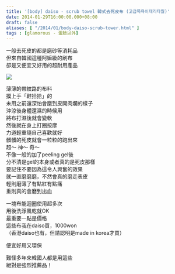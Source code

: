 ```yaml
---
title: '[body] daiso - scrub towel 韓式去死皮布 (고급목욕이태리타월)'
date: 2014-01-29T16:00:00.000+08:00
draft: false
aliases: [ "/2014/01/body-daiso-scrub-tower.html" ]
tags : [glamorous - 蛋臉以外]
---
```


一般去死皮的都是磨砂等消耗品  
但來自韓國這種阿嫲級的刷布  
卻是又便宜又好用的超耐用產品  

![](/images/daisoscrubtower.jpg)

薄薄的帶紋路的布料  
摸上手「鞋拾拾」的  
未用之前還深怕會磨到皮開肉爛的樣子  
沖涼後身體還濕的時候用  
將布打濕後就會變軟  
然後就在身上打圈按摩  
力道輕重隨自己喜歡就好  
髒髒的死皮就會一粒粒的跑出來  
超～ 神～ 奇～  
不像一般的加了peeling gel後  
分不清是gel的本身或者真的是死皮那樣  
要記住不要因為這令人興奮的效果  
就一直磨磨磨，不然會真的磨走表皮  
輕則磨薄了有點紅有點痛  
重則真的會磨到出血  

  
  

一塊布能迴圈使用超多次  
用後洗淨風乾就OK  
最重要一點是價格  
這些布我在daiso買，1000won  
（香港daiso也有，但請認明是made in korea才買）  
  
便宜好用又環保

難怪多年來韓國人都是用這些  
絕對是強烈推薦品！
